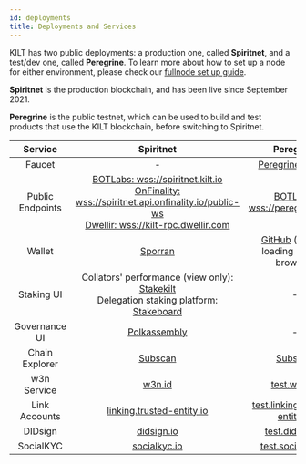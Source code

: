 ```yaml
---
id: deployments
title: Deployments and Services
---
```


KILT has two public deployments: a production one, called **Spiritnet**, and a test/dev one, called **Peregrine**.
To learn more about how to set up a node for either environment, please check our [fullnode set up guide](./04_fullnode.md).

**Spiritnet** is the production blockchain, and has been live since September 2021.

**Peregrine** is the public testnet, which can be used to build and test products that use the KILT blockchain, before switching to Spiritnet.

|     Service      |                                                                                               Spiritnet                                                                                                |                                                  Peregrine                                                   |
|:----------------:|:------------------------------------------------------------------------------------------------------------------------------------------------------------------------------------------------------:|:------------------------------------------------------------------------------------------------------------:|
|      Faucet      |                                                                                                   -                                                                                                    |                                       [Peregrine Faucet][pere-faucet]                                        |
| Public Endpoints | [BOTLabs: wss://spiritnet.kilt.io][spirit-wss-kilt]<br/>[OnFinality: wss://spiritnet.api.onfinality.io/public-ws][spirit-wss-onfinality]<br/>[Dwellir: wss://kilt-rpc.dwellir.com][spirit-wss-dwellir] |                              [BOTLabs: wss://peregrine.kilt.io][pere-wss-kilt]                               |
|      Wallet      |                                                                                  [Sporran](https://www.sporran.org/)                                                                                   | [GitHub](https://github.com/BTE-Trusted-Entity/sporran-extension/releases) (manual loading into the browser) |
|    Staking UI    |                           Collators' performance (view only): [Stakekilt](https://stakekilt.com/)<br/>Delegation staking platform: [Stakeboard](https://stakeboard.kilt.io)                            |                                                      -                                                       |
|  Governance UI   |                                                                                  [Polkassembly][spirit-polkassembly]                                                                                   |                                                      -                                                       |
|  Chain Explorer  |                                                                                [Subscan](https://spiritnet.subscan.io)                                                                                 |                                  [Subscan](https://kilt-testnet.subscan.io)                                  |
|   w3n Service    |                                                                                        [w3n.id](https://w3n.id)                                                                                        |                                     [test.w3n.id](https://test.w3n.id/)                                      |
|  Link Accounts   |                                                                    [linking.trusted-entity.io](https://linking.trusted-entity.io/)                                                                     |                  [test.linking.trusted-entity.io](https://test.linking.trusted-entity.io/)                   |
|     DIDsign      |                                                                                   [didsign.io](https://didsign.io/)                                                                                    |                                 [test.didsign.io](https://test.didsign.io/)                                  |
|    SocialKYC     |                                                                                 [socialkyc.io](https://socialkyc.io/)                                                                                  |                               [test.socialkyc.io](https://test.socialkyc.io/)                                |
[spirit-polkassembly]: https://kilt.polkassembly.network
[spirit-wss-kilt]: https://polkadot.js.org/apps/?rpc=wss://spiritnet.kilt.io
[spirit-wss-onfinality]: https://polkadot.js.org/apps/?rpc=wss://spiritnet.api.onfinality.io/public-ws
[spirit-wss-dwellir]: https://polkadot.js.org/apps/?rpc=wss://kilt-rpc.dwellir.com
[pere-faucet]: https://faucet.peregrine.kilt.io
[pere-wss-kilt]: https://polkadot.js.org/apps/?rpc=wss://peregrine.kilt.io
